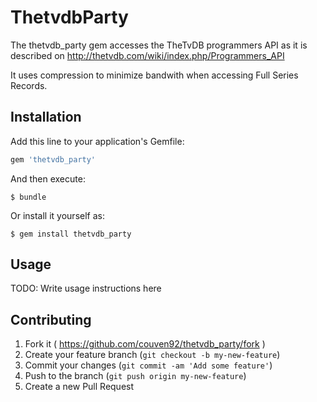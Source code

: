 # ThetvdbParty

The thetvdb_party gem accesses the TheTvDB programmers API as it is described on http://thetvdb.com/wiki/index.php/Programmers_API

It uses compression to minimize bandwith when accessing Full Series Records.

## Installation

Add this line to your application's Gemfile:

```ruby
gem 'thetvdb_party'
```

And then execute:

    $ bundle

Or install it yourself as:

    $ gem install thetvdb_party

## Usage

TODO: Write usage instructions here

## Contributing

1. Fork it ( https://github.com/couven92/thetvdb_party/fork )
2. Create your feature branch (`git checkout -b my-new-feature`)
3. Commit your changes (`git commit -am 'Add some feature'`)
4. Push to the branch (`git push origin my-new-feature`)
5. Create a new Pull Request
